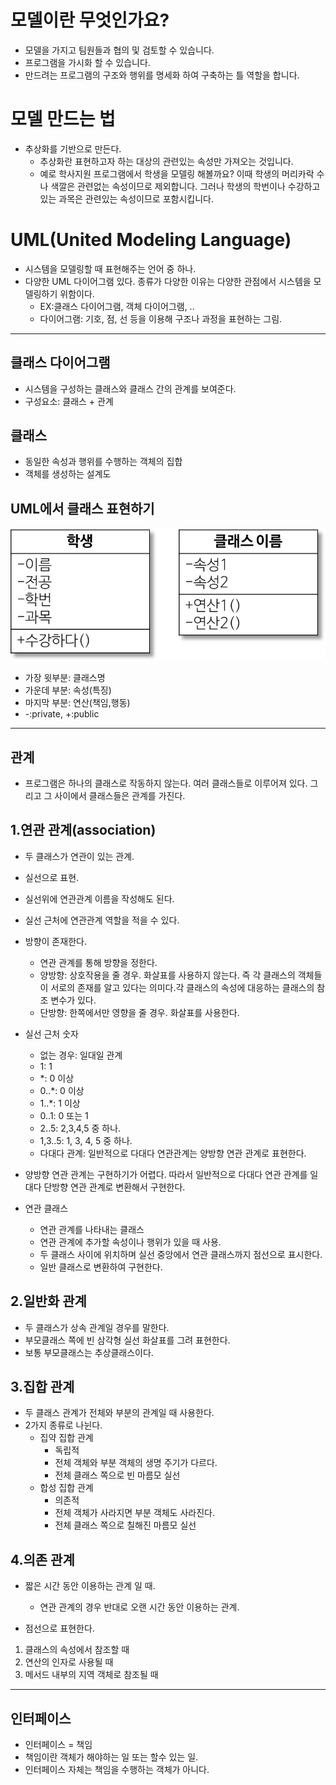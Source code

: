 
# 모델이란 무엇인가요?

- 모델을 가지고 팀원들과 협의 및 검토할 수 있습니다.
- 프로그램을 가시화 할 수 있습니다.
- 만드려는 프로그램의 구조와 행위를 명세화 하여 구축하는 틀 역할을 합니다.

# 모델 만드는 법
- 추상화를 기반으로 만든다.
    - 추상화란 표현하고자 하는 대상의 관련있는 속성만 가져오는 것입니다.
    - 예로 학사지원 프로그램에서 학생을 모델링 해볼까요? 이때 학생의 머리카락 수나 색깔은 관련없는 속성이므로 제외합니다. 그러나 학생의 학번이나
    수강하고 있는 과목은 관련있는 속성이므로 포함시킵니다.
      
# UML(United Modeling Language)

- 시스템을 모델링할 때 표현해주는 언어 중 하나.
- 다양한 UML 다이어그램 있다. 종류가 다양한 이유는 다양한 관점에서 시스템을 모델링하기 위함이다.
    - EX:클래스 다이어그램, 객체 다이어그램, ..
    - 다이어그램: 기호, 점, 선 등을 이용해 구조나 과정을 표현하는 그림.    

---

## 클래스 다이어그램

- 시스템을 구성하는 클래스와 클래스 간의 관계를 보여준다.
- 구성요소: 클래스 + 관계

## 클래스
- 동일한 속성과 행위를 수행하는 객체의 집합
- 객체를 생성하는 설계도

## UML에서 클래스 표현하기
![](img/클래스%20표현.png)
- 가장 윗부분: 클래스명
- 가운데 부분: 속성(특징)
- 마지막 부분: 연산(책임,행동)
- -:private, +:public

---

## 관계
- 프로그램은 하나의 클래스로 작동하지 않는다. 여러 클래스들로 이루어져 있다. 그리고
그 사이에서 클래스들은 관계를 가진다.
  
## 1.연관 관계(association)
- 두 클래스가 연관이 있는 관계.
- 실선으로 표현.
- 실선위에 연관관계 이름을 작성해도 된다.
- 실선 근처에 연관관계 역할을 적을 수 있다.
- 방향이 존재한다.
  - 연관 관계를 통해 방향을 정한다.
  - 양방향: 상호작용을 줄 경우. 화살표를 사용하지 않는다. 즉 각 클래스의 객체들이
    서로의 존재를 알고 있다는 의미다.각 클래스의 속성에 대응하는 클래스의 참조 변수가 있다.
  - 단방향: 한쪽에서만 영향을 줄 경우. 화살표를 사용한다.
  
- 실선 근처 숫자
  - 없는 경우: 일대일 관계
  - 1: 1
  - *: 0 이상
  - 0..*: 0 이상
  - 1..*: 1 이상
  - 0..1: 0 또는 1
  - 2..5: 2,3,4,5 중 하나.
  - 1,3..5: 1, 3, 4, 5 중 하나.
  - 다대다 관계: 일반적으로 다대다 연관관계는 양방향 연관 관계로 표현한다.
  
- 양방향 연관 관계는 구현하기가 어렵다. 따라서 일반적으로 다대다 연관 관계를 일대다 단방향
연관 관계로 변환해서 구현한다.
  
- 연관 클래스
  - 연관 관계를 나타내는 클래스
  - 연관 관계에 추가할 속성이나 행위가 있을 때 사용.
  - 두 클래스 사이에 위치하며 실선 중앙에서 연관 클래스까지 점선으로 표시한다.
  - 일반 클래스로 변환하여 구현한다.
  
## 2.일반화 관계
- 두 클래스가 상속 관계일 경우를 말한다.
- 부모클래스 쪽에 빈 삼각형 실선 화살표를 그려 표현한다.
- 보통 부모클래스는 추상클래스이다.

## 3.집합 관계
- 두 클래스 관계가 전체와 부분의 관계일 때 사용한다.
- 2가지 종류로 나뉜다.
  - 집약 집합 관계
    - 독립적
    - 전체 객체와 부분 객체의 생명 주기가 다르다.
    - 전체 클래스 쪽으로 빈 마름모 실선
  - 합성 집합 관계
    - 의존적
    - 전체 객체가 사라지면 부분 객체도 사라진다.
    - 전체 클래스 쪽으로 칠해진 마름모 실선
  
## 4.의존 관계
- 짧은 시간 동안 이용하는 관계 일 때.
  - 연관 관계의 경우 반대로 오랜 시간 동안 이용하는 관계.
  
- 점선으로 표현한다.
1. 클래스의 속성에서 참조할 때
2. 연산의 인자로 사용될 때
3. 메서드 내부의 지역 객체로 참조될 때


---

## 인터페이스
- 인터페이스 = 책임
- 책임이란 객체가 해야하는 일 또는 할수 있는 일.
- 인터페이스 자체는 책임을 수행하는 객체가 아니다.
